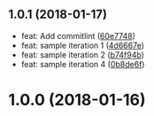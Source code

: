 <a name="1.0.1"></a>
## 1.0.1 (2018-01-17)

* feat: Add commitlint ([60e7748](https://github.com/jatap/test-cz-cli/commit/60e7748))
* feat: sample iteration 1 ([4d6667e](https://github.com/jatap/test-cz-cli/commit/4d6667e))
* feat: sample iteration 2 ([b74f94b](https://github.com/jatap/test-cz-cli/commit/b74f94b))
* feat: sample iteration 4 ([0b8de6f](https://github.com/jatap/test-cz-cli/commit/0b8de6f))



<a name="1.0.0"></a>
# 1.0.0 (2018-01-16)




